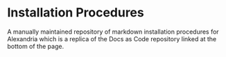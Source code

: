 # Installation Procedures

A manually maintained repository of markdown installation procedures for Alexandria which is a replica of the Docs as Code repository linked at the bottom of the page.
